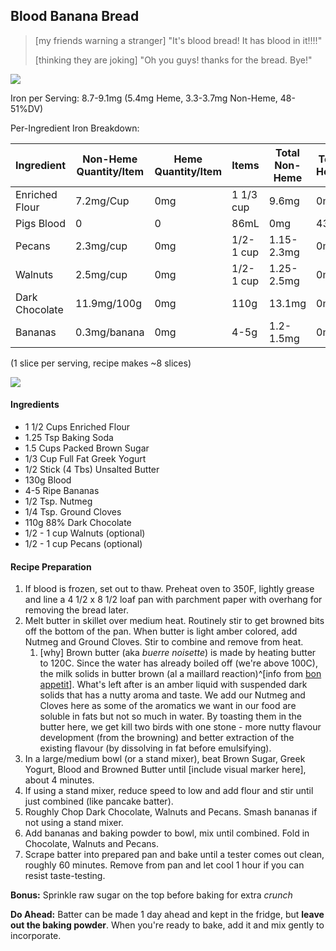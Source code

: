 ## Blood Banana Bread

> [my friends warning a stranger] "It's blood bread! It has blood in it!!!!" 
> 
> [thinking they are joking] "Oh you guys! thanks for the bread. Bye!"

![](./blood/pics/first-blood-bread.jpg)

Iron per Serving: 8.7-9.1mg (5.4mg Heme, 3.3-3.7mg Non-Heme, 48-51%DV)

Per-Ingredient Iron Breakdown:

|Ingredient|Non-Heme Quantity/Item|Heme Quantity/Item|Items|Total Non-Heme|Total Heme|
|-------------------|----------------|-------------|-------------|-----------|-------|
|Enriched Flour|7.2mg/Cup  |0mg        |1 1/3 cup|9.6mg             |0mg |
|Pigs Blood      |0                 |0             |86mL       |0mg                |43mg|
|Pecans           |2.3mg/cup   |0mg        |1/2-1 cup|1.15-2.3mg      |0mg|
|Walnuts          |2.5mg/cup  |0mg        |1/2-1 cup|1.25-2.5mg      |0mg|
|Dark Chocolate|11.9mg/100g|0mg    |110g       |13.1mg            |0mg |
|Bananas         | 0.3mg/banana|0mg   |4-5g        |1.2-1.5mg       |0mg |

(1 slice per serving, recipe makes ~8 slices)

![](./blood/pics/making-first-blood-bread.jpg)

#### Ingredients
- 1 1/2 Cups Enriched Flour
- 1.25 Tsp Baking Soda
- 1.5 Cups Packed Brown Sugar
- 1/3 Cup Full Fat Greek Yogurt
- 1/2 Stick (4 Tbs) Unsalted Butter
- 130g Blood
- 4-5 Ripe Bananas
- 1/2 Tsp. Nutmeg
- 1/4 Tsp. Ground Cloves
- 110g 88% Dark Chocolate
- 1/2 - 1 cup Walnuts (optional)
- 1/2 - 1 cup Pecans (optional)

#### Recipe Preparation
1. If blood is frozen, set out to thaw. Preheat oven to 350F, lightly grease and line a 4 1/2 x 8 1/2 loaf pan with parchment paper with overhang for removing the bread later.
1. Melt butter in skillet over medium heat. Routinely stir to get browned bits off the bottom of the pan. When butter is light amber colored, add Nutmeg and Ground Cloves. Stir to combine and remove from heat.
	1. [why] Brown butter (aka *buerre noisette*) is made by heating butter to 120C. Since the water has already boiled off (we're above 100C), the milk solids in butter brown (al a maillard reaction)^[info from [bon appetit](https://www.bonappetit.com/entertaining-style/article/brown-butter)]. What's left after is an amber liquid with suspended dark solids that has a nutty aroma and taste. We add our Nutmeg and Cloves here as some of the aromatics we want in our food are soluble in fats but not so much in water. By toasting them in the butter here, we get kill two birds with one stone - more nutty flavour development (from the browning) and better extraction of the existing flavour (by dissolving in fat before emulsifying).
1. In a large/medium bowl (or a stand mixer), beat Brown Sugar, Greek Yogurt, Blood and Browned Butter until [include visual marker here], about 4 minutes. 
1. If using a stand mixer, reduce speed to low and add flour and stir until just combined (like pancake batter).
1. Roughly Chop Dark Chocolate, Walnuts and Pecans. Smash bananas if not using a stand mixer.
1. Add bananas and baking powder to bowl, mix until combined. Fold in Chocolate, Walnuts and Pecans.  
1. Scrape batter into prepared pan and bake until a tester comes out clean, roughly 60 minutes. Remove from pan and let cool 1 hour if you can resist taste-testing.

**Bonus:** Sprinkle raw sugar on the top before baking for extra *crunch*

**Do Ahead:** Batter can be made 1 day ahead and kept in the fridge, but **leave out the baking powder**. When you're ready to bake, add it and mix gently to incorporate.